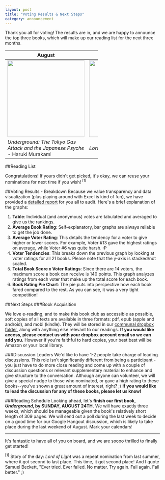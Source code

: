 ```yaml
---
layout: post
title: "Voting Results & Next Steps"
category: announcement
---
```


Thank you all for voting! The results are in, and we are happy to announce the top three books, which will make up our reading list for the next three months.

<!--more-->
<table class="table" style="width: 60%;">
  <thead>
    <th>August</th>
    <th>September</th>
    <th>October</th>
  </thead>
  <tbody>
    <tr>
      <td style="width: 180px;"><img src="https://d.gr-assets.com/books/1388575632l/17801.jpg" height="250"></td>
      <td style="width: 180px;"><img src="https://d.gr-assets.com/books/1330127327l/13821.jpg" height="250"></td>
      <td style="width: 180px;"><img src="https://d.gr-assets.com/books/1381692105l/17343.jpg" height="250"></td>
    </tr>
    <tr>
      <td style="width: 180px;"><cite>Underground: The Tokyo Gas Attack and the Japanese Psyche</cite> - Haruki Murakami</td>
      <td style="width: 180px;"><cite>Lord of Light</cite> - Roger Zelazny</td>
      <td style="width: 180px;"><cite>Till We Have Faces: A Myth Retold</cite> - C.S. Lewis</td>
    </tr>
  </tbody>
</table>

##Reading List

Congratulations! If yours didn't get picked, it's okay, we can reuse your nominations for next time if you wish! <sup>[1]</sup>

##Voting Results - Breakdown
Because we value transparency and data visualization (plus playing around with Excel is kind of fun), we have provided a <a href="https://www.dropbox.com/s/wtxlupm023318rh/Voting%20Results.pdf" target="_blank">detailed report</a> for you all to audit. Here's a brief explanation of the graphs:

1. **Table**: Individual (and anonymous) votes are tabulated and averaged to give us the rankings.
2. **Average Book Rating**: Self-explanatory, bar graphs are always reliable to get the job done.
3. **Average Voter Rating**: This details the tendency for a voter to give higher or lower scores. For example, Voter #13 gave the highest ratings on average, while Voter #6 was quite harsh. :P
4. **Voter Tendencies**: This breaks down the previous graph by looking at voter ratings for all 21 books. Please note that the y-axis is stacked/not scaled.
5. **Total Book Score x Voter Ratings**: Since there are 14 voters, the maximum score a book can receive is 140 points. This graph analyzes ratings from each voter that make up the total score for each book.
6. **Book Rating Pie Chart**: The pie puts into perspective how each book fared compared to the rest. As you can see, it was a very tight competition!

##Next Steps
###Book Acquisition

We love e-reading, and to make this book club as accessible as possible, soft copies of all texts are available in three formats: pdf, epub (apple and android), and mobi (kindle). They will be stored in our <a href="https://www.dropbox.com/sh/fbdpm9j8cnixxov/AAD519xohfJmaYhIxmlRQuh3a" target="_blank">communal dropbox folder</a>, along with anything else relevant to our readings. **If you would like access, please contact us with your dropbox account email so we can add you.** However if you're faithful to hard copies, your best best will be Amazon or your local library.

###Discussion Leaders
We'd like to have 1-2 people take charge of leading discussions. This role isn't significantly different from being a participant - you just have to do more close reading and come up with a couple of discussion questions or relevant supplementary material to enhance and give structure to the conversation. Although anyone can volunteer, we will give a special nudge to those who nominated, or gave a high rating to these books--you've shown a great amount of interest, right? ;) **If you would like to lead the discussion for any of these books, please let us know!**

###Reading Schedule
Looking ahead, let's **finish our first book, *Underground*, by SUNDAY, AUGUST 24TH.** We will have exactly three weeks, which should be manageable given the book's relatively short length of 309 pages. We will send out a poll during the last week to decide on a good time for our Google Hangout discussion, which is likely to take place during the last weekend of August. Mark your calendars!

---

It's fantastic to have all of you on board, and we are soooo thrilled to finally get started!

<sup>[1]</sup> Story of the day: *Lord of Light* was a repeat nomination from last summer, where it got second to last place. This time, it got second place! And I quote Samuel Beckett, "Ever tried. Ever failed. No matter. Try again. Fail again. Fail better." ;)
